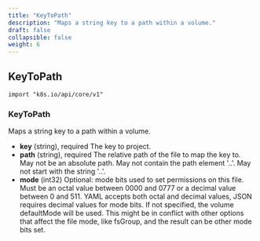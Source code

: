 ```yaml
---
title: "KeyToPath"
description: "Maps a string key to a path within a volume."
draft: false
collapsible: false
weight: 6
---
```

## KeyToPath
`import "k8s.io/api/core/v1"`
### KeyToPath
Maps a string key to a path within a volume.
- **key** (string), required
  The key to project.
- **path** (string), required
  The relative path of the file to map the key to. May not be an absolute path. May not contain the path element '..'. May not start with the string '..'.
- **mode** (int32)
  Optional: mode bits used to set permissions on this file. Must be an octal value between 0000 and 0777 or a decimal value between 0 and 511. YAML accepts both octal and decimal values, JSON requires decimal values for mode bits. If not specified, the volume defaultMode will be used. This might be in conflict with other options that affect the file mode, like fsGroup, and the result can be other mode bits set.

